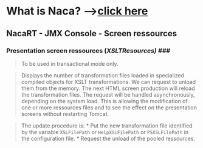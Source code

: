 # What is Naca? -->[click here](Naca0201.md) #

## NacaRT - JMX Console - Screen ressources ##

### Presentation screen ressources (_XSLTResources) ###_

> To be used in transactional mode only.

> Displays the number of transformation files loaded in specialized compiled objects for XSLT transformations.
> We can request to unload them from the memory.
> The next HTML screen production will reload the transformation files.
> The request will be handled asynchronously, depending on the system load.
> This is allowing the modification of one or more ressources files and to see the effect on the presentation screens without restarting Tomcat.

> The update procedure is:
    * Put the new transformation file identified by the variable `XSLFilePath` or `HelpXSLFilePath` or `PSXSLFilePath` in the configuration file.
    * Request the unload of the pooled ressources.